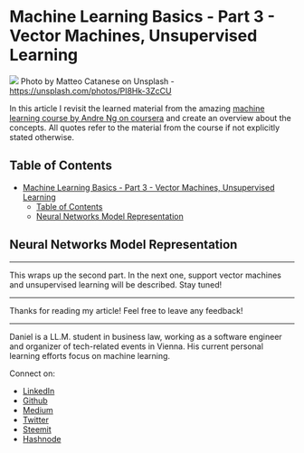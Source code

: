 # Machine Learning Basics - Part 3 - Vector Machines, Unsupervised Learning

[<img src="https://images.unsplash.com/photo-1507090960745-b32f65d3113a?ixlib=rb-0.3.5&ixid=eyJhcHBfaWQiOjEyMDd9&s=92a1714119e42bc9d947f75ec4733ed6&auto=format&fit=crop&w=2250&q=80">](
https://unsplash.com/photos/PI8Hk-3ZcCU)
Photo by Matteo Catanese on Unsplash - https://unsplash.com/photos/PI8Hk-3ZcCU

In this article I revisit the learned material from the amazing [machine learning course by Andre Ng on coursera](https://www.coursera.org/learn/machine-learning) and create an overview about the concepts. All quotes refer to the material from the course if not explicitly stated otherwise.

## Table of Contents

<!-- TOC -->

- [Machine Learning Basics - Part 3 - Vector Machines, Unsupervised Learning](#machine-learning-basics---part-3---vector-machines-unsupervised-learning)
  - [Table of Contents](#table-of-contents)
  - [Neural Networks Model Representation](#neural-networks-model-representation)

<!-- /TOC -->

## Neural Networks Model Representation



---
 
This wraps up the second part. In the next one, support vector machines and unsupervised learning will be described. Stay tuned!

---

Thanks for reading my article! Feel free to leave any feedback! 

---

Daniel is a LL.M. student in business law, working as a software engineer and organizer of tech-related events in Vienna. 
His current personal learning efforts focus on machine learning. 

Connect on:
- [LinkedIn](https://www.linkedin.com/in/createdd) 
- [Github](https://github.com/DDCreationStudios)
- [Medium](https://medium.com/@ddcreationstudi)
- [Twitter](https://twitter.com/DDCreationStudi)
- [Steemit](https://steemit.com/@createdd)
- [Hashnode](https://hashnode.com/@DDCreationStudio)
